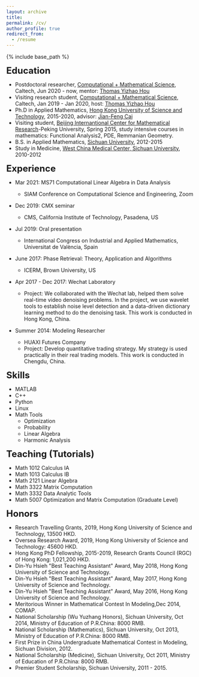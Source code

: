 ```yaml
---
layout: archive
title: 
permalink: /cv/
author_profile: true
redirect_from:
  - /resume
---
```


{% include base_path %}



<span style="font-size:18pt;">**Education**</span>
* Postdoctoral researcher, [Computational + Mathematical Science](http://cms.caltech.edu), Caltech, Jun 2020 - now, mentor: [Thomas Yizhao Hou](http://users.cms.caltech.edu/~hou/)
* Visiting research student, [Computational + Mathematical Science](http://cms.caltech.edu), Caltech, Jan 2019 - Jan 2020, host: [Thomas Yizhao Hou](http://users.cms.caltech.edu/~hou/)
* Ph.D in Applied Mathematics, [Hong Kong University of Science and Technology](http://www.math.ust.hk/), 2015-2020, advisor: [‪Jian-Feng Cai‬](https://www.math.ust.hk/~jfcai/)
* Visiting student, [Beijing Internantional Center for Mathematical Research](http://bicmr.pku.edu.cn/)-Peking University, Spring 2015, study intensive courses in mathematics: Functional Analysis2, PDE, Remmanian Geometry.
* B.S. in Applied Mathematics, [Sichuan University](http://en.scu.edu.cn/), 2012-2015
* Study in Medicine, [West China Medical Center, Sichuan University](http://wcums.scu.edu.cn/index/wzsy.htm), 2010-2012



<span style="font-size:18pt;">**Experience**</span>
* Mar 2021: MS71 Computational Linear Algebra in Data Analysis
  * SIAM Conference on Computational Science and Engineering, Zoom
  
* Dec 2019: CMX seminar
  * CMS, California Institute of Technology, Pasadena, US

* Jul 2019: Oral presentation
  * International Congress on Industrial and Applied Mathematics, Universitat de València, Spain
  
* June 2017: Phase Retrieval: Theory, Application and Algorithms
  * ICERM, Brown University, US

* Apr 2017 - Dec 2017: Wechat Laboratory
  * Project: We collaborated with the Wechat lab, helped them solve real-time video denoising problems. In the project, we use wavelet tools to establish noise level detection and a data-driven dictionary learning method to do the denoising task. This work is conducted in Hong Kong, China.

* Summer 2014: Modeling Researcher
  * HUAXI Futures Company
  * Project: Develop quantitative trading strategy. My strategy is used practically in their real trading models. This work is conducted in Chengdu, China.

<span style="font-size:18pt;">**Skills**</span>
* MATLAB
* C++
* Python
* Linux
* Math Tools
  * Optimization
  * Probability
  * Linear Algebra
  * Harmonic Analysis

<span style="font-size:18pt;">**Teaching (Tutorials)**</span>
* Math 1012 Calculus IA 
* Math 1013 Calculus IB
* Math 2121 Linear Algebra
* Math 3322 Matrix Computation
* Math 3332 Data Analytic Tools
* Math 5007 Optimization and Matrix Computation (Graduate Level)
  
<span style="font-size:18pt;">**Honors**</span>
*  Research Travelling Grants, 2019, Hong Kong University of Science and Technology, 13500 HKD.
*  Oversea Research Award, 2019, Hong Kong University of Science and Technology: 45600 HKD.
*  Hong Kong PhD Fellowship, 2015-2019, Research Grants Council (RGC) of Hong Kong: 1,021,200 HKD.
*  Din-Yu Hsieh "Best Teaching Assistant" Award, May 2018, Hong Kong University of Science and Technology.
*  Din-Yu Hsieh "Best Teaching Assistant" Award, May 2017, Hong Kong University of Science and Technology.
*  Din-Yu Hsieh "Best Teaching Assistant" Award, May 2016, Hong Kong University of Science and Technology.
*  Meritorious Winner in Mathematical Contest In Modeling,Dec 2014, COMAP.
*  National Scholarship (Wu Yuzhang Honors), Sichuan University, Oct 2014, Ministry of Education of P.R.China: 8000 RMB.
*  National Scholarship (Mathematics), Sichuan University, Oct 2013, Ministry of Education of P.R.China: 8000 RMB.
*  First Prize in China Undergraduate Mathematical Contest in Modeling, Sichuan Division, 2012.
*  National Scholarship (Medicine), Sichuan University, Oct 2011, Ministry of Education of P.R.China: 8000 RMB.
*  Premier Student Scholarship, Sichuan University, 2011 - 2015.



